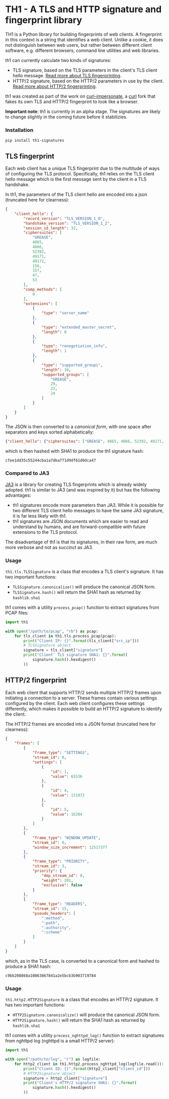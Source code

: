 # TH1 - A TLS and HTTP signature and fingerprint library

TH1 is a Python library for building fingerprints of web clients.
A fingerprint in this context is a string that identifies a web client.
Unlike a cookie, it does not distinguish between web users, but rather between different client software, e.g. different browsers, command line utilities and web libraries.

th1 can currently calculate two kinds of signatures:
* TLS signature, based on the TLS parameters in the client's TLS client hello message. [Read more about TLS fingerprinting](https://lwthiker.com/networks/2022/06/17/tls-fingerprinting.html).
* HTTP/2 signature, based on the HTTP/2 parameters in use by the client. [Read more about HTTP/2 fingerprinting](https://lwthiker.com/networks/2022/06/17/http2-fingerprinting.html).

th1 was created as part of the work on [curl-impersonate](https://github.com/lwthiker/curl-impersonate), a [curl](https://github.com/curl/curl) fork that fakes its own TLS and HTTP/2 fingerprint to look like a browser.

**Important note**: th1 is currently in an alpha stage. The signatures are likely to change slightly in the coming future before it stabilizies.

### Installation

```
pip install th1-signatures
```

## TLS fingerprint

Each web client has a unique TLS fingerprint due to the multitude of ways of configuring the TLS protocol.
Specifically, th1 relies on the TLS client hello message which is the first message sent by the client in a TLS handshake.

In th1, the parameters of the TLS client hello are encoded into a json (truncated here for clearness):
```json
{
    "client_hello": {
        "record_version": "TLS_VERSION_1_0",
        "handshake_version": "TLS_VERSION_1_2",
        "session_id_length": 32,
        "ciphersuites": [
            "GREASE",
            4865,
            4866,
            52392,
            49171,
            49172,
            156,
            157,
            47,
            53
        ],
        "comp_methods": [
            0
        ],
        "extensions": [
            {
                "type": "server_name"
            },
            {
                "type": "extended_master_secret",
                "length": 0
            },
            {
                "type": "renegotiation_info",
                "length": 1
            },
            {
                "type": "supported_groups",
                "length": 10,
                "supported_groups": [
                    "GREASE",
                    29,
                    23,
                    24
                ]
            }
        ]
    }
}
```

The JSON is then converted to a *canonical form*, with one space after separators and keys sorted alphabetically:
```json
{"client_hello": {"ciphersuites": ["GREASE", 4865, 4866, 52392, 49171, 49172, 156, 157, 47, 53], "comp_methods": [0], "extensions": [{"type": "server_name"}, {"length": 0, "type": "extended_master_secret"}, {"length": 1, "type": "renegotiation_info"}, {"length": 10, "supported_groups": ["GREASE", 29, 23, 24], "type": "supported_groups"}], "handshake_version": "TLS_VERSION_1_2", "record_version": "TLS_VERSION_1_0", "session_id_length": 32}}
```
which is then hashed with SHA1 to produce the th1 signature hash:
```
cfee1dd35c55244cba1a7dba771d9df61d0dca47
```

### Compared to JA3

[JA3](https://github.com/salesforce/ja3) is a library for creating TLS fingerprints which is already widely adopted. th1 is similar to JA3 (and was inspired by it) but has the following advantages:
* th1 signatures encode more parameters than JA3. While it is possible for two different TLS client hello messages to have the same JA3 signature, it is far less likely with th1.
* th1 signatures are JSON documents which are easier to read and understand by humans, and are forward-compatible with future extensions to the TLS protocol.

The disadvantage of th1 is that its signatures, in their raw form, are much more verbose and not as succinct as JA3.

### Usage
`th1.tls.TLSSignature` is a class that encodes a TLS client's signature. It has two important functions:
* `TLSSignature.canonicalize()` will produce the canonical JSON form.
* `TLSSignature.hash()` will return the SHA1 hash as returned by `hashlib.sha1`

th1 comes with a utility `process_pcap()` function to extract signatures from PCAP files:
```python
import th1

with open("/path/to/pcap", "rb") as pcap:
    for tls_client in th1.tls.process_pcap(pcap):
        print("Client IP: {}".format(tls_client["src_ip"]))
        # TLSSignature object
        signature = tls_client["signature"]
        print("Client' TLS signature SHA1: {}".format(
            signature.hash().hexdigest()
        ))
```

## HTTP/2 fingerprint
Each web client that supports HTTP/2 sends multiple HTTP/2 frames upon initiating a connection to a server.
These frames contain various settings configured by the client.
Each web client configures these settings differently, which makes it possible to build an HTTP/2 signature to identify the client.

The HTTP/2 frames are encoded into a JSON format (truncated here for clearness):
```json
{
    "frames": [
        {
            "frame_type": "SETTINGS",
            "stream_id": 0,
            "settings": [
                {
                    "id": 1,
                    "value": 65536
                },
                {
                    "id": 4,
                    "value": 131072
                },
                {
                    "id": 5,
                    "value": 16384
                }
            ]
        },
        {
            "frame_type": "WINDOW_UPDATE",
            "stream_id": 0,
            "window_size_increment": 12517377
        },
        {
            "frame_type": "PRIORITY",
            "stream_id": 3,
            "priority": {
                "dep_stream_id": 0,
                "weight": 201,
                "exclusive": false
            }
        },
        {
            "frame_type": "HEADERS",
            "stream_id": 15,
            "pseudo_headers": [
                ":method",
                ":path",
                ":authority",
                ":scheme"
            ]
        }
    ]
}
```

which, as in the TLS case, is converted to a canonical form and hashed to produce a SHA1 hash:
```
c9bb208868a10863867841a2e5bcb3b903719784
```

### Usage
`th1.http2.HTTP2Signature` is a class that encodes an HTTP/2 signature. It has two important functions:
* `HTTP2Signature.canonicalize()` will produce the canonical JSON form.
* `HTTP2Signature.hash()` will return the SHA1 hash as returned by `hashlib.sha1`

th1 comes with a utility `process_nghttpd_log()` function to extract signatures from nghttpd log (nghttpd is a small HTTP/2 server):
```python
import th1

with open("/path/to/log", "r") as logfile:
    for http2_client in th1.http2.process_nghttpd_log(logfile.read()):
        print("Client ID: {}".format(http2_client["client_id"]))
        # HTTP2Signature object
        signature = http2_client["signature"]
        print("Client's HTTP/2 signature SHA1: {}".format(
            signature.hash().hexdigest()
        ))
```
